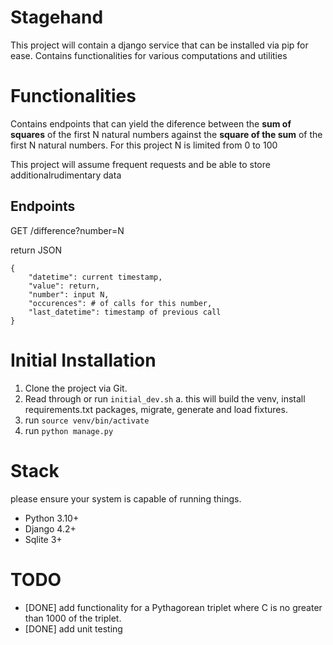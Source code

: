 # Stagehand
This project will contain a django service that can be installed via pip for ease.  Contains functionalities for various computations and utilities

# Functionalities
Contains endpoints that can yield the diference between the **sum of squares** of the first N natural numbers against the **square of the sum** of the first N natural numbers.
For this project N is limited from 0 to 100

This project will assume frequent requests and be able to store additionalrudimentary data 

## Endpoints
GET /difference?number=N

return JSON
```
{
    "datetime": current timestamp,
    "value": return,
    "number": input N,
    "occurences": # of calls for this number,
    "last_datetime": timestamp of previous call
}
```
# Initial Installation
1. Clone the project via Git.
2. Read through or run `initial_dev.sh`
    a. this will build the venv, install requirements.txt packages, migrate, generate and load fixtures.
3. run `source venv/bin/activate`
4. run `python manage.py`

# Stack
please ensure your system is capable of running things.
* Python 3.10+
* Django 4.2+
* Sqlite 3+

# TODO
* [DONE] add functionality for a Pythagorean triplet where C is no greater than 1000 of the triplet.
* [DONE] add unit testing